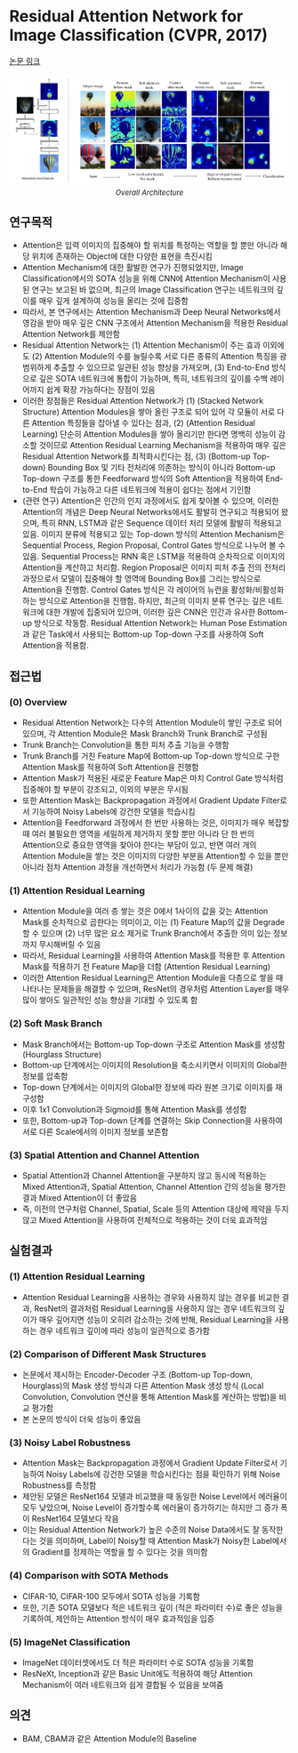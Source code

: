 # Residual Attention Network for Image Classification (CVPR, 2017)

[논문 링크](https://openaccess.thecvf.com/content_cvpr_2017/html/Wang_Residual_Attention_Network_CVPR_2017_paper.html)

<p align="center">
    <img width="600" alt='fig1' src="./img/01_05_01.png?raw=true"></br>
    <em><font size=2>Overall Architecture</font></em>
</p>

## 연구목적
- Attention은 입력 이미지의 집중해야 할 위치를 특정하는 역할을 할 뿐만 아니라 해당 위치에 존재하는 Object에 대한 다양한 표현을 촉진시킴 
- Attention Mechanism에 대한 활발한 연구가 진행되었지만, Image Classification에서의 SOTA 성능을 위해 CNN에 Attention Mechanism이 사용된 연구는 보고된 바 없으며, 최근의 Image Classification 연구는 네트워크의 깊이를 매우 깊게 설계하여 성능을 올리는 것에 집중함 
- 따라서, 본 연구에서는 Attention Mechanism과 Deep Neural Networks에서 영감을 받아 매우 깊은 CNN 구조에서 Attention Mechanism을 적용한 Residual Attention Network를 제안함 
- Residual Attention Network는 (1) Attention Mechanism이 주는 효과 이외에도 (2) Attention Module의 수를 늘릴수록 서로 다른 종류의 Attention 특징을 광범위하게 추출할 수 있으므로 일관된 성능 향상을 가져오며, (3) End-to-End 방식으로 깊은 SOTA 네트워크에 통합이 가능하며, 특히, 네트워크의 깊이를 수백 레이어까지 쉽게 확장 가능하다는 장점이 있음 
- 이러한 장점들은 Residual Attention Network가 (1) (Stacked Network Structure) Attention Modules을 쌓아 올린 구조로 되어 있어 각 모듈이 서로 다른 Attention 특징들을 잡아낼 수 있다는 점과, (2) (Attention Residual Learning) 단순히 Attention Modules을 쌓아 올리기만 한다면 명백히 성능이 감소할 것이므로 Attention Residual Learning Mechanism을 적용하여 매우 깊은 Residual Attention Network를 최적화시킨다는 점, (3) (Bottom-up Top-down) Bounding Box 및 기타 전처리에 의존하는 방식이 아니라 Bottom-up Top-down 구조를 통한 Feedforward 방식의 Soft Attention을 적용하여 End-to-End 학습이 가능하고 다른 네트워크에 적용이 쉽다는 점에서 기인함 
- (관련 연구) Attention은 인간의 인지 과정에서도 쉽게 찾아볼 수 있으며, 이러한 Attention의 개념은 Deep Neural Networks에서도 활발히 연구되고 적용되어 왔으며, 특히 RNN, LSTM과 같은 Sequence 데이터 처리 모델에 활발히 적용되고 있음. 이미지 분류에 적용되고 있는 Top-down 방식의 Attention Mechanism은 Sequential Process, Region Proposal, Control Gates 방식으로 나누어 볼 수 있음. Sequential Process는 RNN 혹은 LSTM을 적용하여 순차적으로 이미지의 Attention을 계산하고 처리함. Region Proposal은 이미지 피처 추출 전의 전처리 과정으로서 모델이 집중해야 할 영역에 Bounding Box를 그리는 방식으로 Attention을 진행함. Control Gates 방식은 각 레이어의 뉴런을 활성화/비활성화하는 방식으로 Attention을 진행함. 하지만, 최근의 이미지 분류 연구는 깊은 네트워크에 대한 개발에 집중되어 있으며, 이러한 깊은 CNN은 인간과 유사한 Bottom-up 방식으로 작동함. Residual Attention Network는 Human Pose Estimation과 같은 Task에서 사용되는 Bottom-up Top-down 구조를 사용하여 Soft Attention을 적용함. 

## 접근법
### (0) Overview 
- Residual Attention Network는 다수의 Attention Module이 쌓인 구조로 되어 있으며, 각 Attention Module은 Mask Branch와 Trunk Branch로 구성됨 
- Trunk Branch는 Convolution을 통한 피처 추출 기능을 수행함 
- Trunk Branch를 거친 Feature Map에 Bottom-up Top-down 방식으로 구한 Attention Mask를 적용하여 Soft Attention을 진행함 
- Attention Mask가 적용된 새로운 Feature Map은 마치 Control Gate 방식처럼 집중해야 할 부분이 강조되고, 이외의 부분은 무시됨 
- 또한 Attention Mask는 Backpropagation 과정에서 Gradient Update Filter로서 기능하여 Noisy Labels에 강건한 모델을 학습시킴 
- Attention을 Feedforward 과정에서 한 번만 사용하는 것은, 이미지가 매우 복잡할 때 여러 불필요한 영역을 세밀하게 제거하지 못할 뿐만 아니라 단 한 번의 Attention으로 중요한 영역을 찾아야 한다는 부담이 있고, 반면 여러 개의 Attention Module을 쌓는 것은 이미지의 다양한 부분을 Attention할 수 있을 뿐만 아니라 점차 Attention 과정을 개선하면서 처리가 가능함 (두 문제 해결) 
### (1) Attention Residual Learning 
- Attention Module을 여러 층 쌓는 것은 0에서 1사이의 값을 갖는 Attention Mask를 순차적으로 곱한다는 의미이고, 이는 (1) Feature Map의 값을 Degrade할 수 있으며 (2) 너무 많은 요소 제거로 Trunk Branch에서 추출한 의미 있는 정보까지 무시해버릴 수 있음 
- 따라서, Residual Learning을 사용하여 Attention Mask를 적용한 후 Attention Mask를 적용하기 전 Feature Map을 더함 (Attention Residual Learning) 
- 이러한 Attention Residual Learning은 Attention Module을 다층으로 쌓을 때 나타나는 문제들을 해결할 수 있으며, ResNet의 경우처럼 Attention Layer를 매우 많이 쌓아도 일관적인 성능 향상을 기대할 수 있도록 함 
### (2) Soft Mask Branch 
- Mask Branch에서는 Bottom-up Top-down 구조로 Attention Mask를 생성함 (Hourglass Structure) 
- Bottom-up 단계에서는 이미지의 Resolution을 축소시키면서 이미지의 Global한 정보를 압축함 
- Top-down 단계에서는 이미지의 Global한 정보에 따라 원본 크기로 이미지를 재구성함 
- 이후 1x1 Convolution과 Sigmoid를 통해 Attention Mask를 생성함 
- 또한, Bottom-up과 Top-down 단계를 연결하는 Skip Connection을 사용하여 서로 다른 Scale에서의 이미지 정보를 보존함 
### (3) Spatial Attention and Channel Attention 
- Spatial Attention과 Channel Attention을 구분하지 않고 동시에 적용하는 Mixed Attention과, Spatial Attention, Channel Attention 간의 성능을 평가한 결과 Mixed Attention이 더 좋았음 
- 즉, 이전의 연구처럼 Channel, Spatial, Scale 등의 Attention 대상에 제약을 두지 않고 Mixed Attention을 사용하여 전체적으로 적용하는 것이 더욱 효과적임 

## 실험결과
### (1) Attention Residual Learning 
- Attention Residual Learning을 사용하는 경우와 사용하지 않는 경우를 비교한 결과, ResNet의 결과처럼 Residual Learning을 사용하지 않는 경우 네트워크의 깊이가 매우 깊어지면 성능이 오히려 감소하는 것에 반해, Residual Learning을 사용하는 경우 네트워크 깊이에 따라 성능이 일관적으로 증가함 
### (2) Comparison of Different Mask Structures 
- 논문에서 제시하는 Encoder-Decoder 구조 (Bottom-up Top-down, Hourglass)의 Mask 생성 방식과 다른 Attention Mask 생성 방식 (Local Convolution, Convolution 연산을 통해 Attention Mask를 계산하는 방법)을 비교 평가함
- 본 논문의 방식이 더욱 성능이 좋았음 
### (3) Noisy Label Robustness 
- Attention Mask는 Backpropagation 과정에서 Gradient Update Filter로서 기능하여 Noisy Labels에 강건한 모델을 학습시킨다는 점을 확인하기 위해 Noise Robustness를 측정함 
- 제안된 모델은 ResNet164 모델과 비교했을 때 동일한 Noise Level에서 에러율이 모두 낮았으며, Noise Level이 증가할수록 에러율이 증가하기는 하지만 그 증가 폭이 ResNet164 모델보다 작음 
- 이는 Residual Attention Network가 높은 수준의 Noise Data에서도 잘 동작한다는 것을 의미하며, Label이 Noisy할 때 Attention Mask가 Noisy한 Label에서의 Gradient를 정제하는 역할을 할 수 있다는 것을 의미함 
### (4) Comparison with SOTA Methods 
- CIFAR-10, CIFAR-100 모두에서 SOTA 성능을 기록함 
- 또한, 기존 SOTA 모델보다 적은 네트워크 깊이 (적은 파라미터 수)로 좋은 성능을 기록하여, 제안하는 Attention 방식이 매우 효과적임을 입증 
### (5) ImageNet Classification 
- ImageNet 데이터셋에서도 더 적은 파라미터 수로 SOTA 성능을 기록함 
- ResNeXt, Inception과 같은 Basic Unit에도 적용하여 해당 Attention Mechanism이 여러 네트워크와 쉽게 결합될 수 있음을 보여줌 

## 의견
- BAM, CBAM과 같은 Attention Module의 Baseline 